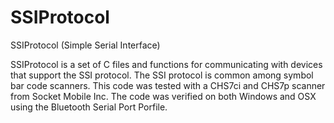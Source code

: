 SSIProtocol
========

SSIProtocol (Simple Serial Interface)

SSIProtocol is a set of C files and functions for communicating with devices that support the SSI protocol.  The SSI protocol is common among symbol bar code scanners.  This code was tested with a CHS7ci and CHS7p scanner from Socket Mobile Inc.  The code was verified on both Windows and OSX using the Bluetooth Serial Port Porfile.  
